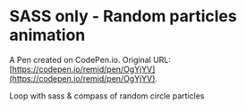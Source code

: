 # SASS only - Random particles animation

A Pen created on CodePen.io. Original URL: [https://codepen.io/remid/pen/OgYjYV](https://codepen.io/remid/pen/OgYjYV).

Loop with sass & compass of random circle particles